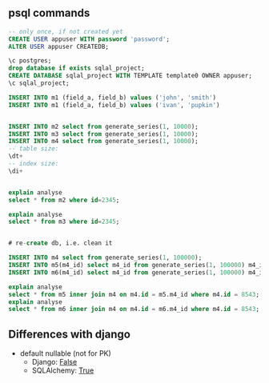 psql commands
-------------

```sql
-- only once, if not created yet
CREATE USER appuser WITH password 'password';
ALTER USER appuser CREATEDB;

\c postgres;
drop database if exists sqlal_project;
CREATE DATABASE sqlal_project WITH TEMPLATE template0 OWNER appuser;
\c sqlal_project;

INSERT INTO m1 (field_a, field_b) values ('john', 'smith')
INSERT INTO m1 (field_a, field_b) values ('ivan', 'pupkin')


INSERT INTO m2 select from generate_series(1, 10000);
INSERT INTO m3 select from generate_series(1, 10000);
INSERT INTO m4 select from generate_series(1, 10000);
-- table size:
\dt+
-- index size:
\di+


explain analyse
select * from m2 where id=2345;

explain analyse
select * from m3 where id=2345;


# re-create db, i.e. clean it

INSERT INTO m4 select from generate_series(1, 100000);
INSERT INTO m5(m4_id) select m4_id from generate_series(1, 100000) m4_id;
INSERT INTO m6(m4_id) select m4_id from generate_series(1, 100000) m4_id;

explain analyse
select * from m5 inner join m4 on m4.id = m5.m4_id where m4.id = 8543;
explain analyse
select * from m6 inner join m4 on m4.id = m6.m4_id where m4.id = 8543;
```


Differences with django
-----------------------

- default nullable (not for PK)
	* Django: [False](https://docs.djangoproject.com/en/4.2/ref/models/fields/#django.db.models.Field.null)
	* SQLAlchemy: [True](https://docs.sqlalchemy.org/en/20/orm/mapping_api.html#sqlalchemy.orm.mapped_column.params.nullable)
